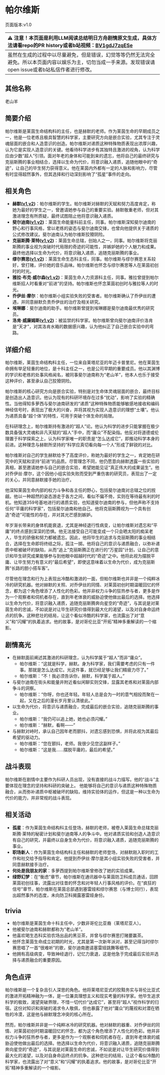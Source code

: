 # 帕尔维斯
页面版本:v1.0
 

| :warning: 注意！本页面是利用LLM阅读总结明日方舟剧情原文生成，具体方法请看repo的PR history或者b站视频：[BV1gdJ7zqESe](https://www.bilibili.com/video/BV1gdJ7zqESe/)         |
|:----------------------------|
| 虽然在生成的过程中以尽量避免，但是错误，幻觉等等仍然无法完全避免。所以本页面内容以娱乐为主，切勿当成一手来源。发现错误请open issue或者b站私信作者进行修改。|



## 其他名称
老山羊
## 简要介绍
帕尔维斯是莱茵生命结构科的主任，也是赫默的老师。作为莱茵生命的早期成员之一，他是一位老练且极具智慧的科学家，主要研究方向是嵌合实验，尤其专注于灵魂层面的嵌合和人造意识的创造。帕尔维斯对递质这种特殊物质表现出浓厚兴趣，认为它是实现人造意识的关键。他看待科学进步有其独特且激进的视角，认为科学应由少数“超人”引领。面对年老的身体和可能到来的遗忘，他将自己的最终研究与克丽斯腾的事业相结合，选择以生命为代价，将意识融入递质，追随他眼中的“奇迹”，让自己的毕生努力获得意义。他在莱茵内外都有一定的人脉和影响力，尽管有时显得超然事外，但其选择和行动深刻影响了“孤星”事件的走向。
## 相关角色
-   **赫默([v1](char_108_silent.md),[v2](../char_v3/char_108_silent.md))**：帕尔维斯的学生。帕尔维斯对赫默的天赋和努力高度肯定，称她为最好的学生之一，曾邀请她参与自己的重要实验。赫默敬重老师，但对其激进理念有所质疑，最终试图阻止他将意识融入递质。
-   **斐尔迪南([v1](extended_char_fei_er_di_nan.md),[v2](../char_v3/extended_char_fei_er_di_nan.md))**：莱茵生命能量科前主任，同事。帕尔维斯深知斐尔迪南的野心和行事风格，曾以老练的姿态与斐尔迪南交锋，也曾向他提供关于递质的公式修改建议。斐尔迪南认为帕尔维斯狡猾阴险。
-   **克丽斯腾·莱特([v1](extended_char_336509.md),[v2](../char_v3/extended_char_336509.md))**：莱茵生命总辖，创始人之一，同事。帕尔维斯将克丽斯腾的事业视为突破时代局限的奇迹的可能性，并嫉妒她的个人魅力和成果。最终他选择以生命为代价，将意识融入递质，追随克丽斯腾的事业。
-   **缪尔赛思([v1](char_249_mlyss.md),[v2](../char_v3/char_249_mlyss.md))**：莱茵生命生态科主任，同事。帕尔维斯与缪尔赛思关系较好，曾打赌，评价她的音乐品味。帕尔维斯也怀念与缪尔赛思等人在莱茵初创时的时光。
-   **雅拉·布克·威尔森([v1](extended_char_d1f8dc.md),[v2](../char_v3/extended_char_d1f8dc.md))**：莱茵生命人力资源科主任，同事。雅拉曾提到帕尔维斯招人时看重对“前进”的坚持。帕尔维斯也怀念莱茵初创时与雅拉等人的时光。
-   **乔伊丝·摩尔**：帕尔维斯小组实验失败的受害者。帕尔维斯确认了乔伊丝的遭遇，并同意赫默负责乔伊丝的治疗及相关研究。
-   **埃琳娜**：斐尔迪南的助手。帕尔维斯曾提到埃琳娜是斐尔迪南最优秀的研究员。
-   **洛肯·威廉姆斯([v1](extended_char_91b78b.md),[v2](../char_v3/extended_char_91b78b.md))**：被监禁的科学家。帕尔维斯曾向斐尔迪南评价洛肯是“天才”，对其洛肯水箱的数据感兴趣，认为他纠正了自己嵌合实验中的弯路。
## 详细介绍
帕尔维斯，莱茵生命结构科主任，一位来自莱塔尼亚的年迈卡普里尼。他在莱茵生命拥有举足轻重的地位，是十科主任之一，也是公司早期的重要成员。他以其渊博的学识和老练的处事风格闻名，被同事斐尔迪南称为“老山羊”，他本人也乐于接受这种评价，甚至承认自己狡猾阴险。

帕尔维斯的核心研究方向是嵌合实验，特别是对生命体灵魂层面的嵌合，最终目标是创造出人造意识。他认为现有的科研环境存在过多“扰动”，影响了实验的精确性。当他得知多萝西与斐尔迪南研发的“递质”这种特殊物质能够敏感地接收和编码神经信号时，表现出了极大的兴奋，并将其视为实现人造意识的理想“土壤”。他认为递质具备“超个体”的特性，可用于突破个体生命的局限。

在科研理念上，帕尔维斯持有激进的“超人”论。他认为科学的进步只能掌握在极少数具备强大灵魂和非凡天赋的“超人”手中，而“庸众”不配染指。他反对将道德或伦理置于科学探索之上，认为科学家唯一的职责是“怎么达成它”，即推动科学本身的前进。这种理念与赫默所坚持的“科学应真切看向每一个人”形成了鲜锐的对比。

帕尔维斯对自己的学生赫默给予了高度评价，称她为最好的学生之一，肯定她在研究中的天赋和坚持“前进”的品质。尽管理念不同，他仍愿意向赫默透露一些实验的真相，甚至邀请她参与自己的嵌合实验，希望她能见证“真正伟大的成果诞生”。他对乔伊丝·摩尔，这个因他小组实验失败而受到严重伤害的研究员，表现出了一定的关心，并同意赫默接手她的治疗。

他深知莱茵生命内部的权力斗争和各主任的野心，包括斐尔迪南对总辖之位的觊觎。他以一种超然的姿态游走于各方之间，看似不偏不倚，实则在等待最有利的时机。他知道359号基地进行的递质实验，也知道斐尔迪南的参与，但他声称不支持任何“平庸的科学家”，包括斐尔迪南和他自己。他将克丽斯腾视为一个具有创造“奇迹”可能性的存在，并对其光芒感到嫉妒。

年岁渐长带来的身体机能衰退，尤其是神经退行性病变，让帕尔维斯对遗忘和“平庸”的终点感到深深的恐惧。他无法接受自己可能变成一个只会晒太阳的痴呆老人，毕生的骄傲和努力都被遗忘。因此，他将毕生的追求与克丽斯腾的事业相结合，选择在生命即将终结之际，孤注一掷。他将自己的意识与递质融合，以弥补递质中枢被破坏的缺陷，从而“追上”克丽斯腾正在进行的“万星园”计划，让自己的意识和毕生研究成果能够参与到他眼中超越时代的“奇迹”之中。他将此视为摆脱平庸、让毕生努力有意义的“最后希望”，即使这意味着以生命为代价，成为克丽斯腾“长路的胆小搭车客”。

尽管他在理念和行为上表现出冷酷和激进的一面，但帕尔维斯也并非是一个纯粹冰冷的研究机器。他对赫默的关照、对乔伊丝的同情、对莱茵初创时期温暖回忆的怀念，都为这个角色增添了人性化的色彩。他并非权力斗争的狂热参与者，更多是作为一个观察者和伺机者存在，直到年老体衰的威胁迫使他做出最后的选择。他选择以生命为代价，将意识融入递质，追随克丽斯腾奔向星空的“奇迹”，与其说是对莱茵生命的忠诚，不如说是对让毕生研究价值得到最大化的渴望，以及对自身命运终点的抗争。这种悲壮的结局，让这个看似冷酷的科学家，也流露出了对“意义”和“闪耀”的执着追求。他的故事，是对哥伦比亚“开拓”精神多重解读的一个缩影。
## 剧情高光
*   在赫默面前阐述其激进的科研理念，认为科学属于“超人”而非“庸众”。
    *   帕尔维斯：“这就是科学，赫默。身为科学家，我们需要考虑的只有一件事。那就是怎么达成它。光这件事，就已经足够让我们精疲力尽了。”
    *   帕尔维斯：“不！我必须告诉你，赫默，科学属于超人。”
*   与斐尔迪南在街头和能量井附近看似闲聊实则交锋，显露其老练和对莱茵内部争斗的洞察。
    *   帕尔维斯：“你呀，你也还年轻。年轻人总是会为一时的意气相投而聚在一起，又在之后的漫长岁月里认清彼此。”
*   以生命为代价，将意识与递质融合，完成最后的嵌合实验，追随克丽斯腾的事业。
    *   帕尔维斯：“我仍可以追上她，她也必须闪耀。”
    *   帕尔维斯：“赫默，看啊——”
*   与赫默对峙时，承认自己因年老而颤抖，对遗忘感到恐惧，并将此视为其最后希望的驱动力。
    *   帕尔维斯：“您在颤抖，老师。我很少见您这副样子。”
    *   帕尔维斯：“这是我......摆脱平庸的，最后的希望。”
## 战斗表现
帕尔维斯在剧情中主要作为科研人员出现，没有直接的战斗力描写。他的“战斗”主要体现在理念的坚持和科研的突破上。
他能够将自己的意识与递质这种特殊物质融合，从而弥补递质中枢被破坏的缺陷，维持实验体的运作，但这是一种以生命为代价的能力，并非常规的战斗表现。
## 相关活动
-   **孤星**：作为莱茵生命结构科主任登场，赫默的老师，被卷入莱茵生命总辖克丽斯腾·莱特的秘密计划和斐尔迪南等人的争斗中。他对递质实验和创造人造意识有自己的研究，并最终以自身生命为代价，将意识融入递质，追随克丽斯腾的事业。
-   **职场新人**：作为莱茵生命结构科主任和赫默的老师登场，对赫默刚入职时的工作和社交给予指导和肯定。他提到乔伊丝·摩尔是其小组实验失败的受害者，并同意赫默接手治疗。
-   **何处是我朋友的家**：多萝西提到帕尔维斯曾修改了她的实验成果。
-   **绿野幻梦**：在“衡虑”章节，帕尔维斯在通讯器中与莱茵防卫科成员通话，回顾莱茵初创往事，流露出对往昔的怀念和对年轻人行事风格的评价。在“疯狂的信号”章节，帕尔维斯在莱茵总部遇到塞雷娅和缪尔赛思（与博士同行），表现出超然事外的态度，未向防卫科揭露塞雷娅身份。
## trivia
*   帕尔维斯是莱茵生命十科主任中，少数非哥伦比亚裔（莱塔尼亚人）。
*   他被斐尔迪南和赫默都称为“老山羊”。
*   他喜欢喝生态科实验农场出品的黑豆茶，并曾与缪尔赛思打赌要赢茶。
*   他怀念莱茵生命成立初期的时光，尤其是第一次新年派对，甚至记得当时缪尔赛思唱了一首“很难听”的歌，斐尔迪南邀请塞雷娅跳舞等细节。
*   他拥有高级病变，导致神经退行，记忆力衰退，这是他急于完成最后实验并选择与递质融合的重要原因。
## 角色点评
帕尔维斯是一个复杂且引人深思的角色。他将莱塔尼亚式的狡黠务实与哥伦比亚式的激进开拓精神融为一体，是一位兼具理想主义和现实考量的科学家。他毕生追求科学的极致，渴望突破界限，不惜一切代价“达成它”，甚至将“超人”视作科学的归宿。这份对知识和突破的渴求令人敬佩，但也暴露了他对“庸众”的蔑视和对潜在牺牲的冷漠，这是他与赫默理念冲突的核心所在。

然而，帕尔维斯并非是一个纯粹冰冷的研究机器。他对赫默的器重、对乔伊丝的同情、对莱茵初创时期温暖回忆的怀念，都为这个角色增添了人性化的色彩。他并非权力斗争的狂热参与者，更多是作为一个观察者和伺机者存在，直到年老体衰的威胁迫使他做出最后的选择。他选择以生命为代价，将意识融入递质，追随克丽斯腾奔向星空的“奇迹”，与其说是对莱茵生命的忠诚，不如说是对让毕生研究价值得到最大化的渴望，以及对自身命运终点的抗争。这种悲壮的结局，让这个看似冷酷的科学家，也流露出了对“意义”和“闪耀”的执着追求。他的故事，是对哥伦比亚“开拓”精神多重解读的一个缩影。